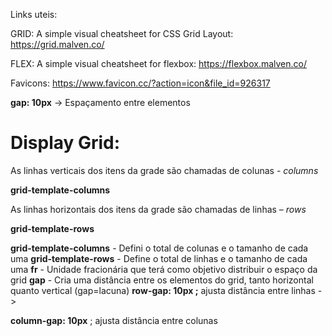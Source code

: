 Links uteis: 

GRID: A simple visual cheatsheet for CSS Grid Layout:
https://grid.malven.co/


FLEX: A simple visual cheatsheet for flexbox:
https://flexbox.malven.co/

Favicons: 
https://www.favicon.cc/?action=icon&file_id=926317


**gap: 10px** -> Espaçamento entre elementos

# Display Grid:

As linhas verticais dos itens da grade são chamadas de 
colunas - *columns*

**grid-template-columns**

As linhas horizontais dos itens da 
grade são chamadas de linhas – *rows*

**grid-template-rows**

**grid-template-columns** - Defini o total de colunas e o tamanho de cada uma
**grid-template-rows** - Define o total de linhas e o tamanho de cada uma
**fr** - Unidade fracionária que terá como objetivo distribuir o espaço da grid
**gap** - Cria uma distância entre os elementos do grid, tanto horizontal quanto vertical (gap=lacuna)
**row-gap: 10px ;** ajusta distância entre linhas -> 

**column-gap: 10px** ; ajusta distância entre colunas

